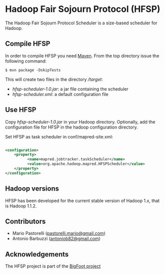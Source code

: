 # Hadoop Fair Sojourn Protocol (HFSP)

The Hadoop Fair Sojourn Protocol Scheduler is a size-based scheduler for
Hadoop.

## Compile HFSP

In order to compile HFSP you need [Maven](http://maven.apache.org/). From
the top directory issue the following command:

```
$ mvn package -DskipTests
```

This will create two files in the directory _/target_:
- _hfsp-scheduler-1.0.jar_: a jar file containing the scheduler
- _hfsp-scheduler.xml_: a default configuration file

## Use HFSP

Copy _hfsp-scheduler-1.0.jar_ in your Hadoop directory. Optionally, add the
configuration file for HFSP in the hadoop configuration directory.

Set HFSP as task scheduler in conf/mapred-site.xml:

```xml

<configuration>
	<property>
          <name>mapred.jobtracker.taskScheduler</name>        
          <value>org.apache.hadoop.mapred.HFSPScheduler</value>  
	</property>
</configuration>
```

## Hadoop versions

HFSP has been developed for the current stable version of Hadoop 1.x, that is 
Hadoop 1.1.2.

## Contributors

- Mario Pastorelli (pastorelli.mario@gmail.com)
- Antonio Barbuzzi (antoniob82@gmail.com)

## Acknowledgements

The HFSP project is part of the [BigFoot project](http://www.bigfootproject.eu/)
